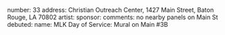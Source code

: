 
number: 33
address: Christian Outreach Center, 1427 Main Street, Baton Rouge, LA 70802
artist:
sponsor:
comments: no nearby panels on Main St
debuted:
name: MLK Day of Service: Mural on Main #3B
